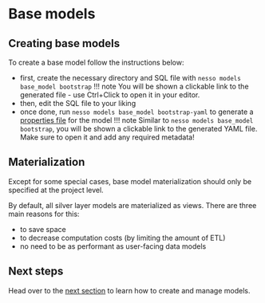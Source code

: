 # Base models

## Creating base models

To create a base model follow the instructions below:
- first, create the necessary directory and SQL file with `nesso models base_model bootstrap`
!!! note
    You will be shown a clickable link to the generated file - use Ctrl+Click to open it in your editor.
- then, edit the SQL file to your liking
- once done, run `nesso models base_model bootstrap-yaml` to generate a [properties file](../reference/glossary.md#property-files) for the model
!!! note
    Similar to `nesso models base_model bootstrap`, you will be shown a clickable link to the generated YAML file. Make sure to open it and add any required metadata!

## Materialization

Except for some special cases, base model materialization should only be specified at the project level.

By default, all silver layer models are materialized as views. There are three main reasons for this:

- to save space
- to decrease computation costs (by limiting the amount of ETL)
- no need to be as performant as user-facing data models

## Next steps

Head over to the [next section](models.md) to learn how to create and manage models.

